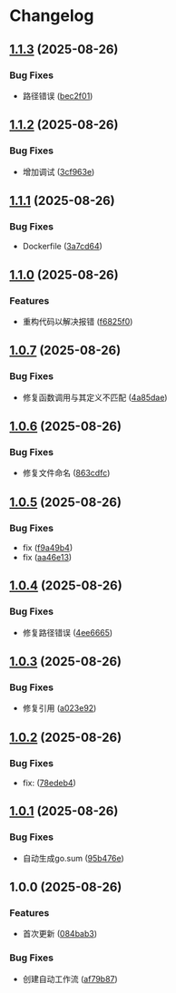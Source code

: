 # Changelog

## [1.1.3](https://github.com/callacat/cdn-speed-test/compare/v1.1.2...v1.1.3) (2025-08-26)


### Bug Fixes

* 路径错误 ([bec2f01](https://github.com/callacat/cdn-speed-test/commit/bec2f0130c345359cd564fdddf9ce54169bbf85e))

## [1.1.2](https://github.com/callacat/cdn-speed-test/compare/v1.1.1...v1.1.2) (2025-08-26)


### Bug Fixes

* 增加调试 ([3cf963e](https://github.com/callacat/cdn-speed-test/commit/3cf963ec667bdb5f82d68e597832a351879e7768))

## [1.1.1](https://github.com/callacat/cdn-speed-test/compare/v1.1.0...v1.1.1) (2025-08-26)


### Bug Fixes

* Dockerfile ([3a7cd64](https://github.com/callacat/cdn-speed-test/commit/3a7cd64daa7491bbfaddc29a328c3babfd0c9058))

## [1.1.0](https://github.com/callacat/cdn-speed-test/compare/v1.0.7...v1.1.0) (2025-08-26)


### Features

* 重构代码以解决报错 ([f6825f0](https://github.com/callacat/cdn-speed-test/commit/f6825f06cce62d4040ae4ade40aa5e4fccc952e8))

## [1.0.7](https://github.com/callacat/cdn-speed-test/compare/v1.0.6...v1.0.7) (2025-08-26)


### Bug Fixes

* 修复函数调用与其定义不匹配 ([4a85dae](https://github.com/callacat/cdn-speed-test/commit/4a85dae498a0368e4cec265988442c8da34f2abd))

## [1.0.6](https://github.com/callacat/cdn-speed-test/compare/v1.0.5...v1.0.6) (2025-08-26)


### Bug Fixes

* 修复文件命名 ([863cdfc](https://github.com/callacat/cdn-speed-test/commit/863cdfc46b3aec1389309debeced024268647486))

## [1.0.5](https://github.com/callacat/cdn-speed-test/compare/v1.0.4...v1.0.5) (2025-08-26)


### Bug Fixes

* fix ([f9a49b4](https://github.com/callacat/cdn-speed-test/commit/f9a49b4440ffd4e2248d9d7750378c18998585f2))
* fix ([aa46e13](https://github.com/callacat/cdn-speed-test/commit/aa46e13c8acedd02241537d99c2050cfc70116ec))

## [1.0.4](https://github.com/callacat/cdn-speed-test/compare/v1.0.3...v1.0.4) (2025-08-26)


### Bug Fixes

* 修复路径错误 ([4ee6665](https://github.com/callacat/cdn-speed-test/commit/4ee6665d2795ce8f55aace5544b2a218ba42dc38))

## [1.0.3](https://github.com/callacat/cdn-speed-test/compare/v1.0.2...v1.0.3) (2025-08-26)


### Bug Fixes

* 修复引用 ([a023e92](https://github.com/callacat/cdn-speed-test/commit/a023e92c7ade293dfd91ee933aa708c0dfe7c955))

## [1.0.2](https://github.com/callacat/cdn-speed-test/compare/v1.0.1...v1.0.2) (2025-08-26)


### Bug Fixes

* fix:  ([78edeb4](https://github.com/callacat/cdn-speed-test/commit/78edeb4ac5bf77cf1e0cde6953498718a8f9781d))

## [1.0.1](https://github.com/callacat/cdn-speed-test/compare/v1.0.0...v1.0.1) (2025-08-26)


### Bug Fixes

* 自动生成go.sum ([95b476e](https://github.com/callacat/cdn-speed-test/commit/95b476e0f4100db7d8970d6a9e8a3308810d989e))

## 1.0.0 (2025-08-26)


### Features

* 首次更新 ([084bab3](https://github.com/callacat/cdn-speed-test/commit/084bab3cf121445ff47829489a30efc65113fc98))


### Bug Fixes

* 创建自动工作流 ([af79b87](https://github.com/callacat/cdn-speed-test/commit/af79b875d15098977fe0446e72f2d500e7f60546))
